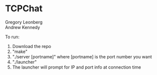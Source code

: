 # TCPChat

Gregory Leonberg  
Andrew Kennedy  
  
    
      
To run:  
1. Download the repo  
2. "make"  
3. "./server [portname]" where [portname] is the port number you want
3. "./launcher"  
4. The launcher will prompt for IP and port info at connection time
